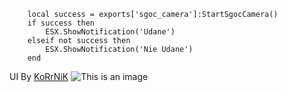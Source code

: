 ```
    local success = exports['sgoc_camera']:StartSgocCamera()
    if success then
        ESX.ShowNotification('Udane')
    elseif not success then
        ESX.ShowNotification('Nie Udane')
    end
```
UI By [KoRrNiK](https://github.com/KoRrNiK)
![This is an image](https://cdn.discordapp.com/attachments/1037797491413893140/1042161611181404302/image.png)
